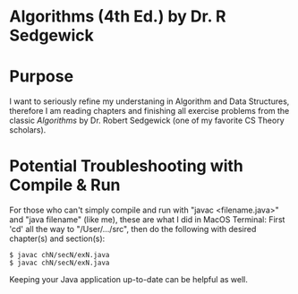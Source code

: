 # Algorithms (4th Ed.) by Dr. R Sedgewick

# Purpose
I want to seriously refine my understaning in Algorithm and Data Structures, therefore I am reading chapters and finishing all  exercise problems from the classic _Algorithms_ by Dr. Robert Sedgewick (one of my favorite CS Theory scholars).

# Potential Troubleshooting with Compile & Run
For those who can't simply compile and run with "javac <filename.java>" and "java filename" (like me), these are what I did in MacOS Terminal:
First 'cd' all the way to "/User/.../src", then do the following with desired chapter(s) and section(s):
```
$ javac chN/secN/exN.java
$ javac chN/secN/exN.java
```
Keeping your Java application up-to-date can be helpful as well. 

